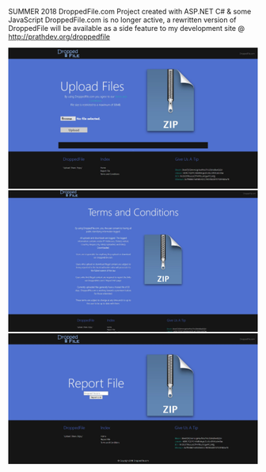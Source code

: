 SUMMER 2018
DroppedFile.com
Project created with ASP.NET C# & some JavaScript
DroppedFile.com is no longer active, a rewritten version of DroppedFile will be available as a side feature to my development site @ http://prathdev.org/droppedfile


![ScreenShot](https://github.com/aaprather/DroppedFile/blob/master/Images/main_page_DroppedFile.jpg)
![ScreenShot](https://github.com/aaprather/DroppedFile/blob/master/Images/terms_DroppedFile.jpg)
![ScreenShot](https://github.com/aaprather/DroppedFile/blob/master/Images/report_file_DroppedFile.jpg)

